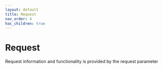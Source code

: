 ```yaml
---
layout: default
title: Request
nav_order: 4
has_children: true
---
```


# Request
Request information and functionality is provided by the request parameter